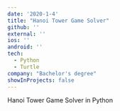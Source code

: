 ```yaml
---
date: '2020-1-4'
title: "Hanoi Tower Game Solver"
github: ''
external: ''
ios: ''
android: ''
tech:
  - Python
  - Turtle
company: "Bachelor's degree"
showInProjects: false
---
```

Hanoi Tower Game Solver in Python